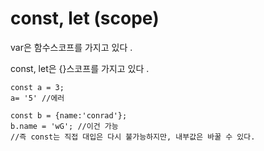 # const, let \(scope\)

var은 함수스코프를 가지고 있다 . 

const, let은 {}스코프를 가지고 있다 . 

```text
const a = 3; 
a= '5' //에러

const b = {name:'conrad'};
b.name = 'wG'; //이건 가능
//즉 const는 직접 대입은 다시 불가능하지만, 내부값은 바꿀 수 있다. 
```

